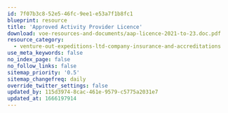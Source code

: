 ```yaml
---
id: 7f07b3c8-52e5-46fc-9ee1-e53a7f1b8fc1
blueprint: resource
title: 'Approved Activity Provider Licence'
download: voe-resources-and-documents/aap-licence-2021-to-23.doc.pdf
resource_category:
  - venture-out-expeditions-ltd-company-insurance-and-accreditations
use_meta_keywords: false
no_index_page: false
no_follow_links: false
sitemap_priority: '0.5'
sitemap_changefreq: daily
override_twitter_settings: false
updated_by: 115d3974-8cac-461e-9579-c5775a2031e7
updated_at: 1666197914
---
```

